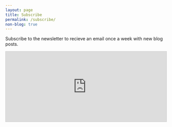 ```yaml
---
layout: page
title: Subscribe
permalink: /subscribe/
non-blog: true
---
```


Subscribe to the newsletter to recieve an email once a week with new blog posts.

<iframe scrolling="no" style="width:100%!important;height:220px;border:1px #ccc solid !important" src="https://buttondown.email/jden?as_embed=true"></iframe><br /><br />